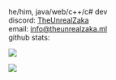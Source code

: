 he/him, java/web/c++/c# dev <br>
discord: [TheUnrealZaka](https://discord.com/users/1114850055128629350) <br>
email: [info@theunrealzaka.ml](mailto:info@theunrealzaka.ml) <br>
github stats:
<p><img src="https://github-readme-stats.vercel.app/api/top-langs/?username=theunrealzaka&layout=compact&theme=dark"></p>  
<p><img align="center" src="https://github-readme-stats.vercel.app/api?username=theunrealzaka&show_icons=true&text_color=5baddf&icon_color=FFF&theme=tokyonight""></p>

